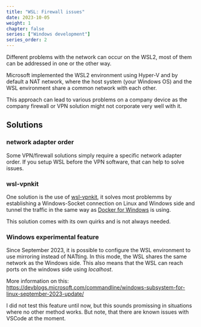 ```yaml
---
title: "WSL: Firewall issues"
date: 2023-10-05
weight: 1
chapter: false
series: ["Windows development"]
series_order: 2
---
```


Different problems with the network can occur on the WSL2, most of them can be addressed in one or the other way.

Microsoft implemented the WSL2 environment using Hyper-V and by default a NAT network, where the host system (your Windows OS) and the WSL environment share a common network with each other.

This approach can lead to various problems on a company device as the company firewall or VPN solution might not corporate very well with it.

## Solutions

### network adapter order
Some VPN/firewall solutions simply require a specific network adapter order. If you setup WSL before the VPN software, that can help to solve issues.

### wsl-vpnkit

One solution is the use of [wsl-vpnkit](https://github.com/sakai135/wsl-vpnkit), it solves most problemms by establishing a Windows-Socket connection on Linux and Windows side and tunnel the traffic in the same way as [Docker for Windows](https://docs.docker.com/desktop/install/windows-install/) is using.

This solution comes with its own quirks and is not always needed. 

### Windows experimental feature

Since September 2023, it is possible to configure the WSL environment to use mirroring instead of NATting. In this mode, the WSL shares the same network as the Windows side. This also means that the WSL can reach ports on the windows side using _localhost_.

More information on this: https://devblogs.microsoft.com/commandline/windows-subsystem-for-linux-september-2023-update/

I did not test this feature until now, but this sounds promissing in situations where no other method works. But note, that there are known issues with VSCode at the moment.